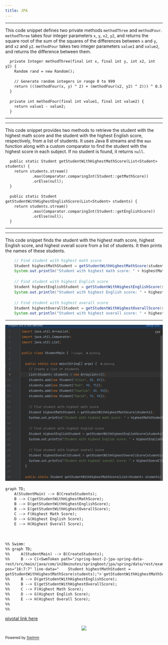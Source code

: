 ```yaml
---
title: JPA
---
```

<SwmSnippet path="/spring-boot-2-jpa-spring-data-rest/src/main/java/com/in28minutes/springboot/jpa/spring/data/rest/example/student/Student.java" line="86">

---

This code snippet defines two private methods <SwmToken path="/spring-boot-2-jpa-spring-data-rest/src/main/java/com/in28minutes/springboot/jpa/spring/data/rest/example/student/Student.java" pos="86:5:5" line-data="  private Integer methodThree(final int x, final int y, int x2, int y2) {">`methodThree`</SwmToken> and <SwmToken path="/spring-boot-2-jpa-spring-data-rest/src/main/java/com/in28minutes/springboot/jpa/spring/data/rest/example/student/Student.java" pos="90:6:6" line-data="    return (((methodFour(x, y) ^ 2) + (methodFour(x2, y2) ^ 2))) ^ 0.5">`methodFour`</SwmToken>. <SwmToken path="/spring-boot-2-jpa-spring-data-rest/src/main/java/com/in28minutes/springboot/jpa/spring/data/rest/example/student/Student.java" pos="86:5:5" line-data="  private Integer methodThree(final int x, final int y, int x2, int y2) {">`methodThree`</SwmToken> takes four integer parameters <SwmToken path="/spring-boot-2-jpa-spring-data-rest/src/main/java/com/in28minutes/springboot/jpa/spring/data/rest/example/student/Student.java" pos="86:11:11" line-data="  private Integer methodThree(final int x, final int y, int x2, int y2) {">`x`</SwmToken>, <SwmToken path="/spring-boot-2-jpa-spring-data-rest/src/main/java/com/in28minutes/springboot/jpa/spring/data/rest/example/student/Student.java" pos="86:18:18" line-data="  private Integer methodThree(final int x, final int y, int x2, int y2) {">`y`</SwmToken>, <SwmToken path="/spring-boot-2-jpa-spring-data-rest/src/main/java/com/in28minutes/springboot/jpa/spring/data/rest/example/student/Student.java" pos="86:23:23" line-data="  private Integer methodThree(final int x, final int y, int x2, int y2) {">`x2`</SwmToken>, <SwmToken path="/spring-boot-2-jpa-spring-data-rest/src/main/java/com/in28minutes/springboot/jpa/spring/data/rest/example/student/Student.java" pos="86:28:28" line-data="  private Integer methodThree(final int x, final int y, int x2, int y2) {">`y2`</SwmToken>, and returns the square root of the sum of the squares of the differences between <SwmToken path="/spring-boot-2-jpa-spring-data-rest/src/main/java/com/in28minutes/springboot/jpa/spring/data/rest/example/student/Student.java" pos="86:11:11" line-data="  private Integer methodThree(final int x, final int y, int x2, int y2) {">`x`</SwmToken> and <SwmToken path="/spring-boot-2-jpa-spring-data-rest/src/main/java/com/in28minutes/springboot/jpa/spring/data/rest/example/student/Student.java" pos="86:18:18" line-data="  private Integer methodThree(final int x, final int y, int x2, int y2) {">`y`</SwmToken>, and <SwmToken path="/spring-boot-2-jpa-spring-data-rest/src/main/java/com/in28minutes/springboot/jpa/spring/data/rest/example/student/Student.java" pos="86:23:23" line-data="  private Integer methodThree(final int x, final int y, int x2, int y2) {">`x2`</SwmToken> and <SwmToken path="/spring-boot-2-jpa-spring-data-rest/src/main/java/com/in28minutes/springboot/jpa/spring/data/rest/example/student/Student.java" pos="86:28:28" line-data="  private Integer methodThree(final int x, final int y, int x2, int y2) {">`y2`</SwmToken>. <SwmToken path="/spring-boot-2-jpa-spring-data-rest/src/main/java/com/in28minutes/springboot/jpa/spring/data/rest/example/student/Student.java" pos="90:6:6" line-data="    return (((methodFour(x, y) ^ 2) + (methodFour(x2, y2) ^ 2))) ^ 0.5">`methodFour`</SwmToken> takes two integer parameters <SwmToken path="/spring-boot-2-jpa-spring-data-rest/src/main/java/com/in28minutes/springboot/jpa/spring/data/rest/example/student/Student.java" pos="93:11:11" line-data="  private int methodFour(final int value1, final int value2) {">`value1`</SwmToken> and <SwmToken path="/spring-boot-2-jpa-spring-data-rest/src/main/java/com/in28minutes/springboot/jpa/spring/data/rest/example/student/Student.java" pos="93:18:18" line-data="  private int methodFour(final int value1, final int value2) {">`value2`</SwmToken>, and returns the difference between them.

```
  private Integer methodThree(final int x, final int y, int x2, int y2) {
    Random rand = new Random();

    // Generate random integers in range 0 to 999
    return (((methodFour(x, y) ^ 2) + (methodFour(x2, y2) ^ 2))) ^ 0.5
  }

  private int methodFour(final int value1, final int value2) {
    return value1 - value2;
  }
```

---

</SwmSnippet>

<SwmSnippet path="spring-boot-2-jpa-spring-data-rest/src/main/java/com/in28minutes/springboot/jpa/spring/data/rest/example/student/StudentMain.java" line="28">

---

This code snippet provides two methods to retrieve the student with the highest math score and the student with the highest English score, respectively, from a list of students. It uses Java 8 streams and the <SwmToken path="/spring-boot-2-jpa-spring-data-rest/src/main/java/com/in28minutes/springboot/jpa/spring/data/rest/example/student/StudentMain.java" pos="30:2:2" line-data="            .max(Comparator.comparingInt(Student::getMathScore))">`max`</SwmToken> function along with a custom comparator to find the student with the highest score in each subject. If no student is found, it returns <SwmToken path="/spring-boot-2-jpa-spring-data-rest/src/main/java/com/in28minutes/springboot/jpa/spring/data/rest/example/student/StudentMain.java" pos="31:4:4" line-data="            .orElse(null);">`null`</SwmToken>.

```
  public static Student getStudentWithHighestMathScore(List<Student> students) {
    return students.stream()
            .max(Comparator.comparingInt(Student::getMathScore))
            .orElse(null);
  }

  public static Student getStudentWithHighestEnglishScore(List<Student> students) {
    return students.stream()
            .max(Comparator.comparingInt(Student::getEnglishScore))
            .orElse(null);
  }
```

---

</SwmSnippet>

<SwmSnippet path="/spring-boot-2-jpa-spring-data-rest/src/main/java/com/in28minutes/springboot/jpa/spring/data/rest/example/student/StudentMain.java" line="15">

---

This code snippet finds the student with the highest math score, highest English score, and highest overall score from a list of students. It then prints the names of these students.

```java
    // Find student with highest math score
    Student highestMathStudent = getStudentWithHighestMathScore(students);
    System.out.println("Student with highest math score: " + highestMathStudent.getName());

    // Find student with highest English score
    Student highestEnglishStudent = getStudentWithHighestEnglishScore(students);
    System.out.println("Student with highest English score: " + highestEnglishStudent.getName());

    // Find student with highest overall score
    Student highestOverallStudent = getStudentWithHighestOverallScore(students);
    System.out.println("Student with highest overall score: " + highestOverallStudent.getName());
```

---

</SwmSnippet>

![](/.swm/images/capture1-2024-5-26-7-11-47-31.PNG)

```mermaid
graph TD;
    A(StudentMain) --> B(CreateStudents);
    B --> C(getStudentWithHighestMathScore);
    B --> D(getStudentWithHighestEnglishScore);
    B --> E(getStudentWithHighestOverallScore);
    C --> F(Highest Math Score);
    D --> G(Highest English Score);
    E --> H(Highest Overall Score);
 


%% Swimm:
%% graph TD;
%%     A(StudentMain) --> B(CreateStudents);
%%     B --> C(<SwmToken path="/spring-boot-2-jpa-spring-data-rest/src/main/java/com/in28minutes/springboot/jpa/spring/data/rest/example/student/StudentMain.java" pos="16:7:7" line-data="    Student highestMathStudent = getStudentWithHighestMathScore(students);">`getStudentWithHighestMathScore`</SwmToken>);
%%     B --> D(getStudentWithHighestEnglishScore);
%%     B --> E(getStudentWithHighestOverallScore);
%%     C --> F(Highest Math Score);
%%     D --> G(Highest English Score);
%%     E --> H(Highest Overall Score);
%%  
%% 
```

[pivotal link here](pivotal.tracker.com)

<p align="center"><img src="https://media1.giphy.com/media/gVoBC0SuaHStq/giphy.gif?cid=d56c4a8b3sj7ntg4jas2ju9454ae92ygac256iufgyk48avf&amp;ep=v1_gifs_search&amp;rid=giphy.gif&amp;ct=g"></p>

<SwmMeta version="3.0.0" repo-id="Z2l0aHViJTNBJTNBc3ByaW5nLWJvb3QtZXhhbXBsZXMtc3dpbS10ZXN0JTNBJTNBT3Jlb2J1bg==" repo-name="spring-boot-examples-swim-test"><sup>Powered by [Swimm](https://app.swimm.io/)</sup></SwmMeta>
